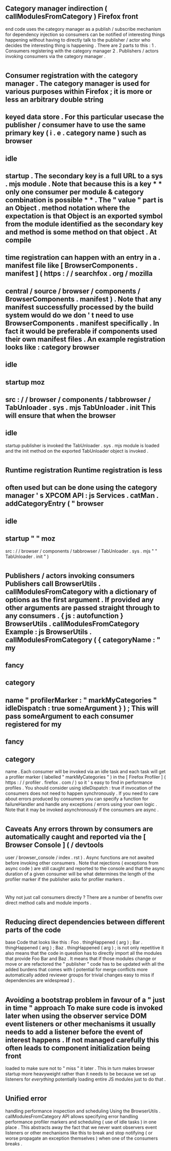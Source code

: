 #
Category
manager
indirection
(
callModulesFromCategory
)
Firefox
front
-
end
code
uses
the
category
manager
as
a
publish
/
subscribe
mechanism
for
dependency
injection
so
consumers
can
be
notified
of
interesting
things
happening
without
having
to
directly
talk
to
the
publisher
/
actor
who
decides
the
interesting
thing
is
happening
.
There
are
2
parts
to
this
:
1
.
Consumers
registering
with
the
category
manager
2
.
Publishers
/
actors
invoking
consumers
via
the
category
manager
.
#
#
Consumer
registration
with
the
category
manager
.
The
category
manager
is
used
for
various
purposes
within
Firefox
;
it
is
more
or
less
an
arbitrary
double
string
-
keyed
data
store
.
For
this
particular
usecase
the
publisher
/
consumer
have
to
use
the
same
primary
key
(
i
.
e
.
category
name
)
such
as
browser
-
idle
-
startup
.
The
secondary
key
is
a
full
URL
to
a
sys
.
mjs
module
.
Note
that
because
this
is
a
key
*
*
only
one
consumer
per
module
&
category
combination
is
possible
*
*
.
The
"
value
"
part
is
an
Object
.
method
notation
where
the
expectation
is
that
Object
is
an
exported
symbol
from
the
module
identified
as
the
secondary
key
and
method
is
some
method
on
that
object
.
At
compile
-
time
registration
can
happen
with
an
entry
in
a
.
manifest
file
like
[
BrowserComponents
.
manifest
]
(
https
:
/
/
searchfox
.
org
/
mozilla
-
central
/
source
/
browser
/
components
/
BrowserComponents
.
manifest
)
.
Note
that
any
manifest
successfully
processed
by
the
build
system
would
do
we
don
'
t
need
to
use
BrowserComponents
.
manifest
specifically
.
In
fact
it
would
be
preferable
if
components
used
their
own
manifest
files
.
An
example
registration
looks
like
:
category
browser
-
idle
-
startup
moz
-
src
:
/
/
browser
/
components
/
tabbrowser
/
TabUnloader
.
sys
.
mjs
TabUnloader
.
init
This
will
ensure
that
when
the
browser
-
idle
-
startup
publisher
is
invoked
the
TabUnloader
.
sys
.
mjs
module
is
loaded
and
the
init
method
on
the
exported
TabUnloader
object
is
invoked
.
#
#
#
Runtime
registration
Runtime
registration
is
less
-
often
used
but
can
be
done
using
the
category
manager
'
s
XPCOM
API
:
js
Services
.
catMan
.
addCategoryEntry
(
"
browser
-
idle
-
startup
"
"
moz
-
src
:
/
/
browser
/
components
/
tabbrowser
/
TabUnloader
.
sys
.
mjs
"
"
TabUnloader
.
init
"
)
#
#
Publishers
/
actors
invoking
consumers
Publishers
call
BrowserUtils
.
callModulesFromCategory
with
a
dictionary
of
options
as
the
first
argument
.
If
provided
any
other
arguments
are
passed
straight
through
to
any
consumers
.
{
js
:
autofunction
}
BrowserUtils
.
callModulesFromCategory
Example
:
js
BrowserUtils
.
callModulesFromCategory
(
{
categoryName
:
"
my
-
fancy
-
category
-
name
"
profilerMarker
:
"
markMyCategories
"
idleDispatch
:
true
someArgument
}
)
;
This
will
pass
someArgument
to
each
consumer
registered
for
my
-
fancy
-
category
-
name
.
Each
consumer
will
be
invoked
via
an
idle
task
and
each
task
will
get
a
profiler
marker
(
labelled
"
markMyCategories
"
)
in
the
[
Firefox
Profiler
]
(
https
:
/
/
profiler
.
firefox
.
com
/
)
so
it
'
s
easy
to
find
in
performance
profiles
.
You
should
consider
using
idleDispatch
:
true
if
invocation
of
the
consumers
does
not
need
to
happen
synchronously
.
If
you
need
to
care
about
errors
produced
by
consumers
you
can
specify
a
function
for
failureHandler
and
handle
any
exceptions
/
errors
using
your
own
logic
.
Note
that
it
may
be
invoked
asynchronously
if
the
consumers
are
async
.
#
#
Caveats
Any
errors
thrown
by
consumers
are
automatically
caught
and
reported
via
the
[
Browser
Console
]
(
/
devtools
-
user
/
browser_console
/
index
.
rst
)
.
Async
functions
are
not
awaited
before
invoking
other
consumers
.
Note
that
rejections
(
exceptions
from
async
code
)
are
still
caught
and
reported
to
the
console
and
that
the
async
duration
of
a
given
consumer
will
be
what
determines
the
length
of
the
profiler
marker
if
the
publisher
asks
for
profiler
markers
.
#
#
Why
not
just
call
consumers
directly
?
There
are
a
number
of
benefits
over
direct
method
calls
and
module
imports
.
#
#
#
Reducing
direct
dependencies
between
different
parts
of
the
code
-
base
Code
that
looks
like
this
:
Foo
.
thingHappened
(
arg
)
;
Bar
.
thingHappened
(
arg
)
;
Baz
.
thingHappened
(
arg
)
;
is
not
only
repetitive
it
also
means
that
the
code
in
question
has
to
directly
import
all
the
modules
that
provide
Foo
Bar
and
Baz
.
It
means
that
if
those
modules
change
or
move
or
are
refactored
the
"
publisher
"
code
has
to
be
updated
with
all
the
added
burdens
that
comes
with
(
potential
for
merge
conflicts
more
automatically
added
reviewer
groups
for
trivial
changes
easy
to
miss
if
dependencies
are
widespread
)
.
#
#
#
Avoiding
a
bootstrap
problem
in
favour
of
a
"
just
in
time
"
approach
To
make
sure
code
is
invoked
later
when
using
the
observer
service
DOM
event
listeners
or
other
mechanisms
it
usually
needs
to
add
a
listener
before
the
event
of
interest
happens
.
If
not
managed
carefully
this
often
leads
to
component
initialization
being
front
-
loaded
to
make
sure
not
to
"
miss
"
it
later
.
This
in
turn
makes
browser
startup
more
heavyweight
rather
than
it
needs
to
be
because
we
set
up
listeners
for
_everything_
potentially
loading
entire
JS
modules
just
to
do
that
.
#
#
#
Unified
error
-
handling
performance
inspection
and
scheduling
Using
the
BrowserUtils
.
callModulesFromCategory
API
allows
specifying
error
handling
performance
profiler
markers
and
scheduling
(
use
of
idle
tasks
)
in
one
place
.
This
abstracts
away
the
fact
that
we
never
want
observers
event
listeners
or
other
mechanisms
like
this
to
break
and
stop
notifying
(
or
worse
propagate
an
exception
themselves
)
when
one
of
the
consumers
breaks
.
